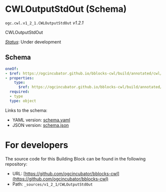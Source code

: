 
# CWLOutputStdOut (Schema)

`ogc.cwl.v1_2_1.CWLOutputStdOut` *v1.2.1*

CWLOutputStdOut

[*Status*](http://www.opengis.net/def/status): Under development

## Schema

```yaml
oneOf:
- $ref: https://ogcincubator.github.io/bblocks-cwl/build/annotated/cwl/v1_2_1/CWLOutputStdOutDefinition/schema.yaml
- properties:
    type:
      $ref: https://ogcincubator.github.io/bblocks-cwl/build/annotated/cwl/v1_2_1/CWLOutputStdOutDefinition/schema.yaml
  required:
  - type
  type: object

```

Links to the schema:

* YAML version: [schema.yaml](https://ogcincubator.github.io/bblocks-cwl/build/annotated/cwl/v1_2_1/CWLOutputStdOut/schema.json)
* JSON version: [schema.json](https://ogcincubator.github.io/bblocks-cwl/build/annotated/cwl/v1_2_1/CWLOutputStdOut/schema.yaml)


# For developers

The source code for this Building Block can be found in the following repository:

* URL: [https://github.com/ogcincubator/bblocks-cwl](https://github.com/ogcincubator/bblocks-cwl)
* Path: `_sources/v1_2_1/CWLOutputStdOut`

